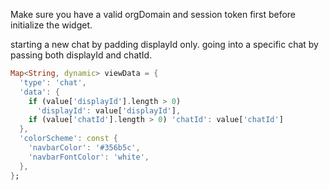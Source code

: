 Make sure you have a valid orgDomain and session token first before initialize the widget.

starting a new chat by padding displayId only.
going into a specific chat by passing both displayId and chatId.

```dart
Map<String, dynamic> viewData = {
  'type': 'chat',
  'data': {
    if (value['displayId'].length > 0)
      'displayId': value['displayId'],
    if (value['chatId'].length > 0) 'chatId': value['chatId']
  },
  'colorScheme': const {
    'navbarColor': '#356b5c',
    'navbarFontColor': 'white',
  },
};
```